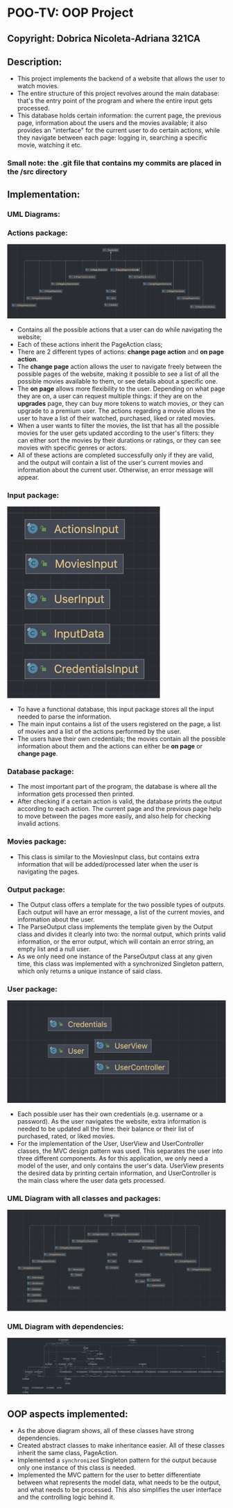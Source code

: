 # POO-TV: OOP Project
## Copyright:  Dobrica Nicoleta-Adriana 321CA

## Description:
 - This project implements the backend of a website that allows the user to watch movies.
 - The entire structure of this project revolves around the main database: that's the entry point of the program and where the entire input gets processed.
 - This database holds certain information: the current page, the previous page, information about the users and the movies available; it also provides an "interface" for the current user to do certain actions, while they navigate between each page: logging in, searching a specific movie, watching it etc.

### Small note: the .git file that contains my commits are placed in the /src directory

## Implementation:

### UML Diagrams:

### Actions package:

![uml_diagram](UML_Diagram_actions.png)

- Contains all the possible actions that a user can do while navigating the website;
- Each of these actions inherit the PageAction class;
- There are 2 different types of actions: **change page action** and **on page action**.
- The **change page** action allows the user to navigate freely between the possible pages of the website, making it possible to see a list of all the possible movies available to them, or see details about a specific one.
- The **on page** allows more flexibility to the user. Depending on what page they are on, a user can request multiple things: if they are on the **upgrades** page, they can buy more tokens to watch movies, or they can upgrade to a premium user. The actions regarding a movie allows the user to have a list of their watched, purchased, liked or rated movies.
- When a user wants to filter the movies, the list that has all the possible movies for the user gets updated according to the user's filters: they can either sort the movies by their durations or ratings, or they can see movies with specific genres or actors.
- All of these actions are completed successfully only if they are valid, and the output will contain a list of the user's current movies and information about the current user. Otherwise, an error message will appear.

### Input package:

![uml_diagram](UML_Diagram_input.png)

- To have a functional database, this input package stores all the input needed to parse the information. 
- The main input contains a list of the users registered on the page, a list of movies and a list of the actions performed by the user.
- The users have their own credentials; the movies contain all the possible information about them and the actions can either be **on page** or **change page**.

### Database package:

- The most important part of the program, the database is where all the information gets processed then printed. 
- After checking if a certain action is valid, the database prints the output according to each action. The current page and the previous page help to move between the pages more easily, and also help for checking invalid actions.

### Movies package:

- This class is similar to the MoviesInput class, but contains extra information that will be added/processed later when the user is navigating the pages. 

### Output package:

- The Output class offers a template for the two possible types of outputs. Each output will have an error message, a list of the current movies, and information about the user.
- The ParseOutput class implements the template given by the Output class and divides it clearly into two: the normal output, which prints valid information, or the error output, which will contain an error string, an empty list and a null user.
- As we only need one instance of the ParseOutput class at any given time, this class was implemented with a synchronized Singleton pattern, which only returns a unique instance of said class.

### User package:

![uml_diagram](UML_Diagram_user.png)

- Each possible user has their own credentials (e.g. username or a password). As the user navigates the website, extra information is needed to be updated all the time: their balance or their list of purchased, rated, or liked movies.
- For the implementation of the User, UserView and UserController classes, the MVC design pattern was used. This separates the user into three different components. As for this application, we only need a model of the user, and only contains the user's data. UserView presents the desired data by printing certain information, and UserController is the main class where the user data gets processed.

### UML Diagram with all classes and packages:

![uml_diagram](UML_Diagram_all.png)


### UML Diagram with dependencies:

![uml_diagram](UML_Diagram_dependencies.png)

## OOP aspects implemented:

- As the above diagram shows, all of these classes have strong dependencies. 
- Created abstract classes to make inheritance easier. All of these classes inherit the same class, PageAction.
- Implemented a `synchronized` Singleton pattern for the output because only one instance of this class is needed.
- Implemented the MVC pattern for the user to better differentiate between what represents the model data, what needs to be the output, and what needs to be processed. This also simplifies the user interface and the controlling logic behind it.
